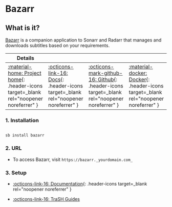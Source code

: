 # Bazarr

## What is it?

[Bazarr](https://www.bazarr.media/) is a companion application to Sonarr and Radarr that manages and downloads subtitles based on your requirements.

| Details     |             |             |             |
|-------------|-------------|-------------|-------------|
| [:material-home: Project home](https://www.bazarr.media/){: .header-icons target=_blank rel="noopener noreferrer" } | [:octicons-link-16: Docs](https://wiki.bazarr.media/){: .header-icons target=_blank rel="noopener noreferrer" } | [:octicons-mark-github-16: Github](https://github.com/hotio/bazarr){: .header-icons target=_blank rel="noopener noreferrer" } | [:material-docker: Docker](https://hub.docker.com/r/hotio/bazarr){: .header-icons target=_blank rel="noopener noreferrer" }|

### 1. Installation

``` shell

sb install bazarr

```

### 2. URL

- To access Bazarr, visit `https://bazarr._yourdomain.com_`

### 3. Setup

- [:octicons-link-16: Documentation](https://wiki.bazarr.media/){: .header-icons target=_blank rel="noopener noreferrer" }

- [:octicons-link-16: TraSH Guides](https://trash-guides.info/Bazarr/)
